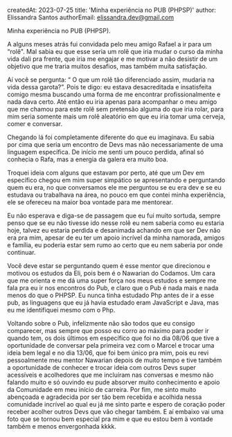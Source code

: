 createdAt: 2023-07-25
title: 'Minha experiência no PUB (PHPSP)'
author: Elissandra Santos
authorEmail: elissandra.dev@gmail.com

Minha experiência no PUB (PHPSP).

A alguns meses atrás fui convidada pelo meu amigo Rafael a ir para um “rolê". Mal sabia eu que esse seria um rolê que iria mudar o curso da minha vida dali pra frente, que iria me engajar e me motivar a não desistir de um objetivo que me traria muitos desafios, mas também muita satisfação.

  Aí você se pergunta: “ O que um rolê tão diferenciado assim, mudaria na vida dessa garota?”. Pois te digo: eu estava desacreditada e insatisfeita comigo mesma buscando uma forma de me encontrar profissionalmente e nada dava certo. Até então eu iria apenas para acompanhar o meu amigo que me chamou para este rolê sem pretensão alguma do que iria rolar, para mim seria somente mais um rolê aleatório em que eu iria tomar uma cerveja, comer e conversar.

Chegando lá foi completamente diferente do que eu imaginava. Eu sabia por cima que seria um encontro de Devs mas não necessariamente de uma linguagem específica. De início me senti um pouco perdida, afinal só conhecia o Rafa, mas a energia da galera era muito boa. 

  Troquei ideia com alguns que estavam por perto, até que um Dev em específico chegou em mim super simpático se apresentando e perguntando quem eu era, no que conversamos ele me perguntou se eu era dev e se eu estudava ou trabalhava na área, no pouco em que contei minha experiência, ele se ofereceu na maior boa vontade para me mentorear.

 Eu não esperava e diga-se de passagem que eu fui muito sortuda, sempre penso que se eu não tivesse ido nesse rolê eu nem saberia como eu estaria hoje, talvez eu estaria perdida e desanimada achando em que ser Dev não era pra mim, apesar de eu ter um apoio incrível da minha namorada, amigos e família, eu poderia estar sem rumo ao certo que eu nem saberia por onde continuar.

  Você deve estar se perguntando quem é esse mentor que direcionou e motivou os estudos da Eli, pois bem é o Nawarian do Codamos. Um cara que me orienta e me dá uma super força nos meus estudos e sempre me fala pra eu ir nos encontros do Pub, e claro que o Pub é nada mais e nada menos do que o PHPSP. Eu nunca tinha estudado Php antes de ir a esse pub, as linguagens que eu já havia estudado eram JavaScript e Java, mas eu me identifiquei mesmo com o Php.

  Voltando sobre o Pub, infelizmente não são todos que eu consigo comparecer, mas sempre que posso eu corro ao máximo para poder ir quando tem, os dois últimos em específico que foi no dia 08/06 que tive a oportunidade de conversar pela primeira vez com o Marcel e trocar uma ideia bem legal e no dia 13/06, que foi bem único pra mim, pois eu revi pessoalmente meu mentor Nawarian depois de muito tempo e tive também a oportunidade de conhecer e trocar ideia com outros Devs super acessíveis e acolhedores que me incluíram nas conversas e mesmo não falando muito e só ouvindo eu pude absorver muito conhecimento e apoio da Comunidade em meu início de carreira.  Por fim, me sinto muito abençoada e agradecida por ser tão bem recebida e acolhida nessa comunidade incrível ao qual eu já me sinto parte e espero de coração poder receber acolher outros Devs que vão chegar também. E aí embaixo vai uma foto que se tornou bem especial pra mim e que eu estou bem à vontade também e menos envergonhada kkkk. 

